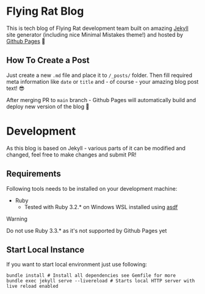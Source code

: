 # Flying Rat Blog

This is tech blog of Flying Rat development team built on amazing [Jekyll](https://jekyllrb.com) site generator (including nice Minimal Mistakes theme!) and hosted by [Github Pages](https://pages.github.com) :raised_hands:

## How To Create a Post

Just create a new `.md` file and place it to `/_posts/` folder. Then fill required meta information like `date` or `title` and - of course - your amazing blog post text! :sunglasses:

After merging PR to `main` branch - Github Pages will automatically build and deploy new version of the blog :rocket:

# Development

As this blog is based on Jekyll - various parts of it can be modified and changed, feel free to make changes and submit PR!

## Requirements

Following tools needs to be installed on your development machine:

- Ruby
  - Tested with Ruby 3.2.\* on Windows WSL installed using [asdf](https://asdf-vm.com/)
    
> [!WARNING]
> Do not use Ruby 3.3.\* as it's not supported by Github Pages yet

## Start Local Instance

If you want to start local environment just use following:

```shell
bundle install # Install all dependencies see Gemfile for more
bundle exec jekyll serve --livereload # Starts local HTTP server with live reload enabled
```
